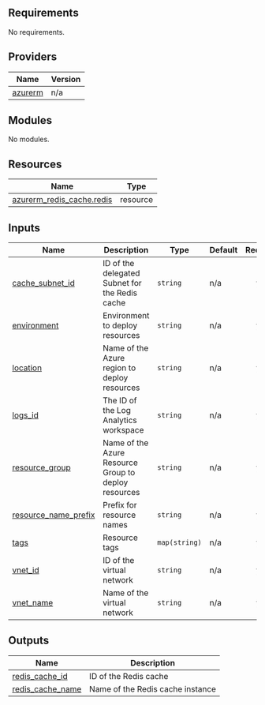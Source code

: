 <!-- BEGIN_TF_DOCS -->
## Requirements

No requirements.

## Providers

| Name | Version |
|------|---------|
| <a name="provider_azurerm"></a> [azurerm](#provider\_azurerm) | n/a |

## Modules

No modules.

## Resources

| Name | Type |
|------|------|
| [azurerm_redis_cache.redis](https://registry.terraform.io/providers/hashicorp/azurerm/latest/docs/resources/redis_cache) | resource |

## Inputs

| Name | Description | Type | Default | Required |
|------|-------------|------|---------|:--------:|
| <a name="input_cache_subnet_id"></a> [cache\_subnet\_id](#input\_cache\_subnet\_id) | ID of the delegated Subnet for the Redis cache | `string` | n/a | yes |
| <a name="input_environment"></a> [environment](#input\_environment) | Environment to deploy resources | `string` | n/a | yes |
| <a name="input_location"></a> [location](#input\_location) | Name of the Azure region to deploy resources | `string` | n/a | yes |
| <a name="input_logs_id"></a> [logs\_id](#input\_logs\_id) | The ID of the Log Analytics workspace | `string` | n/a | yes |
| <a name="input_resource_group"></a> [resource\_group](#input\_resource\_group) | Name of the Azure Resource Group to deploy resources | `string` | n/a | yes |
| <a name="input_resource_name_prefix"></a> [resource\_name\_prefix](#input\_resource\_name\_prefix) | Prefix for resource names | `string` | n/a | yes |
| <a name="input_tags"></a> [tags](#input\_tags) | Resource tags | `map(string)` | n/a | yes |
| <a name="input_vnet_id"></a> [vnet\_id](#input\_vnet\_id) | ID of the virtual network | `string` | n/a | yes |
| <a name="input_vnet_name"></a> [vnet\_name](#input\_vnet\_name) | Name of the virtual network | `string` | n/a | yes |

## Outputs

| Name | Description |
|------|-------------|
| <a name="output_redis_cache_id"></a> [redis\_cache\_id](#output\_redis\_cache\_id) | ID of the Redis cache |
| <a name="output_redis_cache_name"></a> [redis\_cache\_name](#output\_redis\_cache\_name) | Name of the Redis cache instance |
<!-- END_TF_DOCS -->